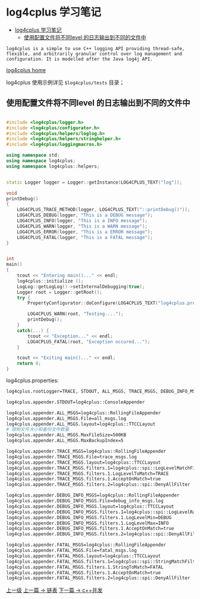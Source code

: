 # log4cplus 学习笔记

<!-- @import "[TOC]" {cmd="toc" depthFrom=1 depthTo=6 orderedList=false} -->
<!-- code_chunk_output -->

* [log4cplus 学习笔记](#log4cplus-学习笔记)
	* [使用配置文件将不同level 的日志输出到不同的文件中](#使用配置文件将不同level-的日志输出到不同的文件中)

<!-- /code_chunk_output -->

`log4cplus is a simple to use C++ logging API providing thread-safe, flexible, and arbitrarily granular control over log management and configuration. It is modelled after the Java log4j API.`

[log4cplus home](https://sourceforge.net/p/log4cplus/wiki/Home/)

log4cplus 使用示例详见 `$log4cplus/tests` 目录；

## 使用配置文件将不同level 的日志输出到不同的文件中
```c++

#include <log4cplus/logger.h>
#include <log4cplus/configurator.h>
#include <log4cplus/helpers/loglog.h>
#include <log4cplus/helpers/stringhelper.h>
#include <log4cplus/loggingmacros.h>

using namespace std;
using namespace log4cplus;
using namespace log4cplus::helpers;


static Logger logger = Logger::getInstance(LOG4CPLUS_TEXT("log"));

void
printDebug()
{
    LOG4CPLUS_TRACE_METHOD(logger, LOG4CPLUS_TEXT("::printDebug()"));
    LOG4CPLUS_DEBUG(logger, "This is a DEBUG message");
    LOG4CPLUS_INFO(logger, "This is a INFO message");
    LOG4CPLUS_WARN(logger, "This is a WARN message");
    LOG4CPLUS_ERROR(logger, "This is a ERROR message");
    LOG4CPLUS_FATAL(logger, "This is a FATAL message");
}


int
main()
{
    tcout << "Entering main()..." << endl;
    log4cplus::initialize ();
    LogLog::getLogLog()->setInternalDebugging(true);
    Logger root = Logger::getRoot();
    try {
        PropertyConfigurator::doConfigure(LOG4CPLUS_TEXT("log4cplus.properties"));

        LOG4CPLUS_WARN(root, "Testing....");
        printDebug();
    }
    catch(...) {
        tcout << "Exception..." << endl;
        LOG4CPLUS_FATAL(root, "Exception occured...");
    }

    tcout << "Exiting main()..." << endl;
    return 0;
}
```

log4cplus.properties:
```sh
log4cplus.rootLogger=TRACE, STDOUT, ALL_MSGS, TRACE_MSGS, DEBUG_INFO_MSGS, FATAL_MSGS

log4cplus.appender.STDOUT=log4cplus::ConsoleAppender

log4cplus.appender.ALL_MSGS=log4cplus::RollingFileAppender
log4cplus.appender.ALL_MSGS.File=all_msgs.log
log4cplus.appender.ALL_MSGS.layout=log4cplus::TTCCLayout
# 限制文件大小和备份文件数量
log4cplus.appender.ALL_MSGS.MaxFileSize=500KB
log4cplus.appender.ALL_MSGS.MaxBackupIndex=5

log4cplus.appender.TRACE_MSGS=log4cplus::RollingFileAppender
log4cplus.appender.TRACE_MSGS.File=trace_msgs.log
log4cplus.appender.TRACE_MSGS.layout=log4cplus::TTCCLayout
log4cplus.appender.TRACE_MSGS.filters.1=log4cplus::spi::LogLevelMatchFilter
log4cplus.appender.TRACE_MSGS.filters.1.LogLevelToMatch=TRACE
log4cplus.appender.TRACE_MSGS.filters.1.AcceptOnMatch=true
log4cplus.appender.TRACE_MSGS.filters.2=log4cplus::spi::DenyAllFilter

log4cplus.appender.DEBUG_INFO_MSGS=log4cplus::RollingFileAppender
log4cplus.appender.DEBUG_INFO_MSGS.File=debug_info_msgs.log
log4cplus.appender.DEBUG_INFO_MSGS.layout=log4cplus::TTCCLayout
log4cplus.appender.DEBUG_INFO_MSGS.filters.1=log4cplus::spi::LogLevelRangeFilter
log4cplus.appender.DEBUG_INFO_MSGS.filters.1.LogLevelMin=DEBUG
log4cplus.appender.DEBUG_INFO_MSGS.filters.1.LogLevelMax=INFO
log4cplus.appender.DEBUG_INFO_MSGS.filters.1.AcceptOnMatch=true
log4cplus.appender.DEBUG_INFO_MSGS.filters.2=log4cplus::spi::DenyAllFilter

log4cplus.appender.FATAL_MSGS=log4cplus::RollingFileAppender
log4cplus.appender.FATAL_MSGS.File=fatal_msgs.log
log4cplus.appender.FATAL_MSGS.layout=log4cplus::TTCCLayout
log4cplus.appender.FATAL_MSGS.filters.1=log4cplus::spi::StringMatchFilter
log4cplus.appender.FATAL_MSGS.filters.1.StringToMatch=FATAL
log4cplus.appender.FATAL_MSGS.filters.1.AcceptOnMatch=true
log4cplus.appender.FATAL_MSGS.filters.2=log4cplus::spi::DenyAllFilter
```

[上一级](README.md)
[上一篇 -> 链表](linkList.md)
[下一篇 -> c++并发](multiThread.md)
